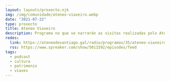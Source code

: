 ```yaml
---
layout: layouts/proxecto.njk
img: /img/comunidade/ateneo-viaxeiro.webp
date: "2021-07-22"
type: proxecto
title: Ateneo Viaxeiro
description: Programa no que se narrarán as visitas realizadas polo Ateneo de Santiago ao patrimonio e aos lugares históricos de Galicia.
redes:
  link: https://ateneodesantiago.gal/radio/programas/35/ateneo-viaxeiro
  rss: https://www.spreaker.com/show/5011592/episodes/feed
tags:
  - podcast
  - cultura
  - patrimonio
  - viaxes
---
```

